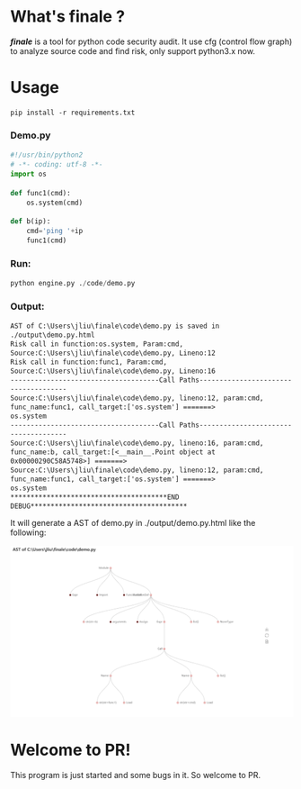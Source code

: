 # What's finale ?
***finale*** is a tool for python code security audit. It use cfg (control flow graph) to analyze source code and find risk, only support python3.x  now.

# Usage
```shell
pip install -r requirements.txt
```

### Demo.py

```python
#!/usr/bin/python2
# -*- coding: utf-8 -*-
import os

def func1(cmd):
    os.system(cmd)

def b(ip):
    cmd='ping '+ip
    func1(cmd)
```

### Run:

```python
python engine.py ./code/demo.py
```

### Output:

```
AST of C:\Users\jliu\finale\code\demo.py is saved in ./output\demo.py.html
Risk call in function:os.system, Param:cmd, Source:C:\Users\jliu\finale\code\demo.py, Lineno:12
Risk call in function:func1, Param:cmd, Source:C:\Users\jliu\finale\code\demo.py, Lineno:16
-------------------------------------Call Paths-------------------------------------
Source:C:\Users\jliu\finale\code\demo.py, lineno:12, param:cmd, func_name:func1, call_target:['os.system'] =======>
os.system
-------------------------------------Call Paths-------------------------------------
Source:C:\Users\jliu\finale\code\demo.py, lineno:16, param:cmd, func_name:b, call_target:[<__main__.Point object at 0x00000290C58A5748>] =======>
Source:C:\Users\jliu\finale\code\demo.py, lineno:12, param:cmd, func_name:func1, call_target:['os.system'] =======>
os.system
***************************************END DEBUG***************************************
```

It will generate a AST of demo.py in ./output/demo.py.html like the following:

![image-20210713175235383](https://github.com/lwzSoviet/download/blob/master/images/image-20210713173845195.png)

# Welcome to PR!

This program is just started and some bugs in it. So welcome to PR.